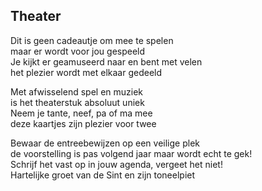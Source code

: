 ---
---

## Theater

Dit is geen cadeautje om mee te spelen \
maar er wordt voor jou gespeeld \
Je kijkt er geamuseerd naar en bent met velen \
het plezier wordt met elkaar gedeeld

Met afwisselend spel en muziek \
is het theaterstuk absoluut uniek \
Neem je tante, neef, pa of ma mee \
deze kaartjes zijn plezier voor twee

Bewaar de entreebewijzen op een veilige plek \
de voorstelling is pas volgend jaar maar wordt echt te gek! \
Schrijf het vast op in jouw agenda, vergeet het niet! \
Hartelijke groet van de Sint en zijn toneelpiet
